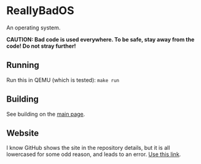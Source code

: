 # ReallyBadOS
An operating system.

<b>CAUTION: Bad code is used everywhere. To be safe, stay away from the code! Do not stray further!</b>

## Running
Run this in QEMU (which is tested): `make run`

## Building
See building on the [main page](https://daniyal-warraich.github.io/ReallyBadOS/#building).

## Website
I know GitHub shows the site in the repository details, but it is all lowercased for some odd reason, and leads to an error. [Use this link](https://daniyal-warraich.github.io/ReallyBadOS/).
